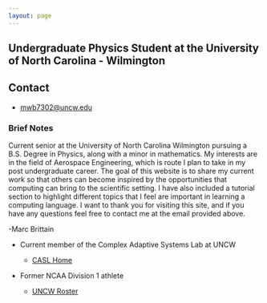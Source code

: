 ```yaml
---
layout: page
---
```


## Undergraduate Physics Student at the University of North Carolina - Wilmington

## Contact

* [mwb7302@uncw.edu](mailto:mwb7302@uncw.edu)

### Brief Notes

Current senior at the University of North Carolina Wilmington pursuing a B.S. Degree in Physics, along with a minor in mathematics. My interests are in the field of Aerospace Engineering, which is route I plan to take in my post undergraduate career. The goal of this website is to share my current work so that others can become inspired by the opportunities that computing can bring to the scientific setting. I have also included a tutorial section to highlight different topics that I feel are important in learning a computing language. I want to thank you for visiting this site, and if you have any questions feel free to contact me at the email provided above.

-Marc Brittain


* Current member of the Complex Adaptive Systems Lab at UNCW
  * [CASL Home](http://people.uncw.edu/mcnamarad/)

* Former NCAA Division 1 athlete
  * [UNCW Roster](http://www.uncwsports.com/roster.aspx?rp_id=4328&path=mswimFour-time)
